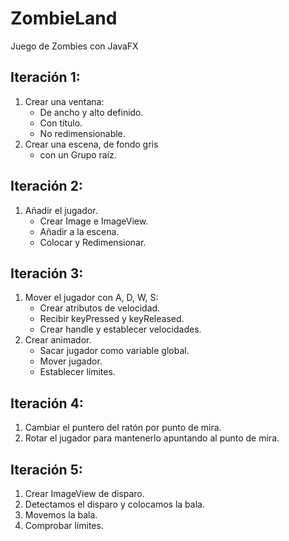 # ZombieLand
Juego de Zombies con JavaFX

## Iteración 1:
1. Crear una ventana:
	* De ancho y alto definido.
	* Con título.
	* No redimensionable.
2. Crear una escena, de fondo gris
	* con un Grupo raíz.
	
## Iteración 2:
1. Añadir el jugador.
	* Crear Image e ImageView.
	* Añadir a la escena.
	* Colocar y Redimensionar. 
	
## Iteración 3:
1. Mover el jugador con A, D, W, S:
	* Crear atributos de velocidad.
	* Recibir keyPressed y keyReleased.
	* Crear handle y establecer velocidades.
2. Crear animador.
	* Sacar jugador como variable global.
	* Mover jugador.
	* Establecer límites.

## Iteración 4:
1. Cambiar el puntero del ratón por punto de mira.
2. Rotar el jugador para mantenerlo apuntando al punto de mira.

## Iteración 5:
1. Crear ImageView de disparo.
2. Detectamos el disparo y colocamos la bala.
3. Movemos la bala.
4. Comprobar límites.


